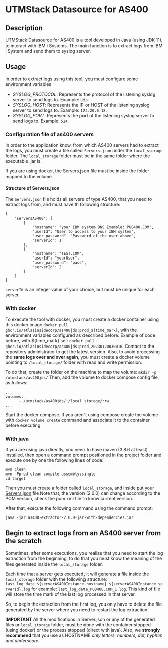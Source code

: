 # UTMStack Datasource for AS400
## Description
UTMStack Datasource for AS400 is a tool developed in Java (using JDK 11), to interact with IBM i Systems.
The main function is to extract logs from IBM i System and send them to syslog server.

## Usage
In order to extract logs using this tool, you must configure some environment variables 

- _SYSLOG_PROTOCOL_: Represents the protocol of the listening syslog server to send logs to. Example: `udp`.
- _SYSLOG_HOST_: Represents the IP or HOST of the listening syslog server to send logs to. Example: `172.20.0.18`.
- _SYSLOG_PORT_: Represents the port of the listening syslog server to send logs to. Example: `514`.

### Configuration file of as400 servers
In order to the application know, from which AS400 servers had to extract the logs, you must create a file called
`Servers.json` under the `local_storage` folder. The `local_storage` folder
must be in the same folder where the executable .jar is.

If you are using docker, the Servers.json file must be inside the folder mapped to the volume.

#### Structure of Servers.json
The `Servers.json` file holds all servers of type AS400, that you need to extract logs from, and must have
th following structure:

~~~
{
    "serversAS400": [
        {
            "hostname": "your IBM system DNS Example: PUB400.COM",
            "userId": "User to access to your IBM system",
            "user_password": "Password of the user above",
            "serverId": 1
        },
        {
            "hostname": "TEST.COM",
            "userId": "yourUser",
            "user_password": "pass",
            "serverId": 2
        }
    ]
}
~~~
`serverId` is an Integer value of your choice, but must be unique for each server.

### With docker
To execute the tool with docker, you must create a docker container using this docker image `docker pull ghcr.io/atlasinsidecorp/as400jds:prod_${time_mark}`, 
with the environment variables configured as described before.
Example of code before, with ${time_mark} set:
`docker pull ghcr.io/atlasinsidecorp/as400jds:prod_20230120030016`. Contact to the repository administrator to get the latest version.
Also, to avoid processing the **same logs over and over again**, you must create a docker volume pointing to
`/local_storage/` folder with read and write permission.

To do that, create the folder on the machine to map the volume: `mkdir -p /utmstack/as400jds/`
Then, add the volume to docker compose config file, as follows:
~~~
...
volumes:
      - /utmstack/as400jds/:/local_storage/:rw
...
~~~
Start the docker compose.
If you aren't using compose create the volume with `docker volume create` command and associate it to the container before executing.

### With java
If you are using java directly, you need to have maven (3.8.6 at least) installed, then open a command prompt positioned in the project 
folder and execute one by one the following lines of code:
~~~
mvn clean
mvn -Pprod clean compile assembly:single
cd target
~~~
Then you must create a folder called `local_storage`, and inside put your [Servers.json](#configuration-file-of-as400-servers) file
Note that, the version (2.0.0) can change according to the POM version, check the 
pom.xml file to know current version.

After that, execute the following command using the command prompt:
~~~
java -jar as400-extractor-2.0.0-jar-with-dependencies.jar
~~~

## Begin to extract logs from an AS400 server from the scratch
Sometimes, after some executions, you realize that you need to start the log extraction from the beginning, to do that
you must know the meaning of the files generated inside the `local_storage` folder.

Each time that a server gets executed, it will generate a file inside the `local_storage` folder with the following structure:
`last_log_date_${serverAS400Instance.hostname}_${serverAS400Instance.serverId}.log` for example: `last_log_date_PUB400.COM_1.log`. This kind of file
will store the time mark of the last log processed in that server.

So, to begin the extraction from the first log, you only have to delete the file generated by the server where you need to restart the log extraction.

**IMPORTANT**
All the modifications in Server.json or any of the generated files or `local_storage` folder, must be done with the container stopped (using docker)
or the process stopped (direct with java). Also, we **strongly recommend** that you use as HOSTNAME _only letters, numbers, dot, hyphen and underscore._ 